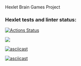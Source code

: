 Hexlet Brain Games Project
### Hexlet tests and linter status:
[![Actions Status](https://github.com/MaxKtv/python-project-49/actions/workflows/hexlet-check.yml/badge.svg)](https://github.com/MaxKtv/python-project-49/actions)

<a href="https://codeclimate.com/github/MaxKtv/python-project-49/maintainability"><img src="https://api.codeclimate.com/v1/badges/107a15731a1ffe0766fa/maintainability" /></a>

[![asciicast](https://asciinema.org/a/2sbk6muZk7BQCXt13IyfcWfib.svg)](https://asciinema.org/a/2sbk6muZk7BQCXt13IyfcWfib)

[![asciicast](https://asciinema.org/a/K9SYt8y6JZF3q7SA9I9BLmvX0.svg)](https://asciinema.org/a/K9SYt8y6JZF3q7SA9I9BLmvX0)

<script async id="asciicast-e6ilv5tW53uKQSKVnKAePLivI" src="https://asciinema.org/a/e6ilv5tW53uKQSKVnKAePLivI.js"></script>
